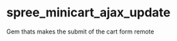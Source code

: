 spree_minicart_ajax_update
==========================

Gem thats makes the submit of the cart form remote
